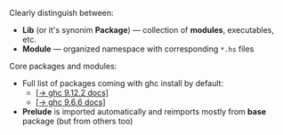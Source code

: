 Clearly distinguish between:
* **Lib** (or it's synonim **Package**) — collection of **modules**, executables, etc.
* **Module** — organized namespace with corresponding `*.hs` files 

Core packages and modules:
* Full list of packages coming with ghc install by default:
  * [[→ ghc 9.12.2 docs]](https://downloads.haskell.org/ghc/latest/docs/users_guide/9.12.2-notes.html#included-libraries)
  * [[→ ghc 9.6.6 docs]](https://downloads.haskell.org/~ghc/9.6.6/docs/users_guide/9.6.6-notes.html#included-libraries)
* **Prelude** is imported automatically and reimports mostly from **base** package (but from others too)
